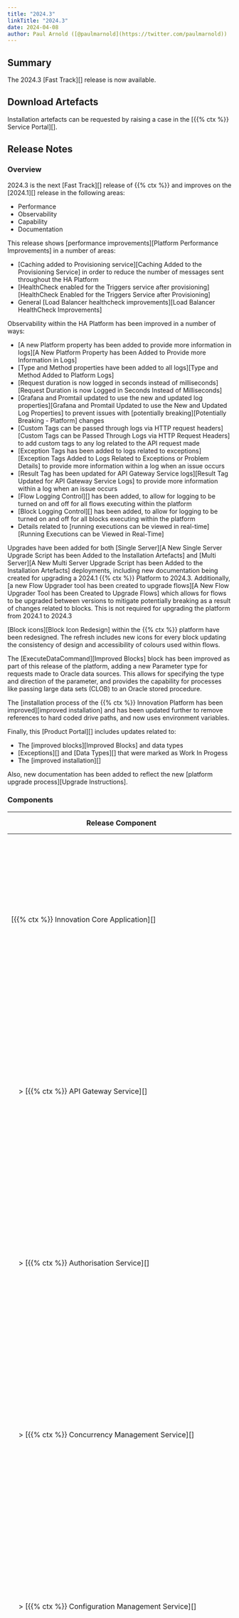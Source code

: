 ```yaml
---
title: "2024.3"
linkTitle: "2024.3"
date: 2024-04-08
author: Paul Arnold ([@paulmarnold](https://twitter.com/paulmarnold))
---
```


## Summary

The 2024.3 [Fast Track][] release is now available.

## Download Artefacts

Installation artefacts can be requested by raising a case in the [{{% ctx %}} Service Portal][].

## Release Notes

### Overview

2024.3 is the next [Fast Track][] release of {{% ctx %}} and improves on the [2024.1][] release in the following areas:

* Performance
* Observability
* Capability
* Documentation

This release shows [performance improvements][Platform Performance Improvements] in a number of areas:

* [Caching added to Provisioning service][Caching Added to the Provisioning Service] in order to reduce the number of messages sent throughout the HA Platform
* [HealthCheck enabled for the Triggers service after provisioning][HealthCheck Enabled for the Triggers Service after Provisioning]
* General [Load Balancer healthcheck improvements][Load Balancer HealthCheck Improvements]

Observability within the HA Platform has been improved in a number of ways:

* [A new Platform property has been added to provide more information in logs][A New Platform Property has been Added to Provide more Information in Logs]
* [Type and Method properties have been added to all logs][Type and Method Added to Platform Logs]
* [Request duration is now logged in seconds instead of milliseconds][Request Duration is now Logged in Seconds Instead of Milliseconds]
* [Grafana and Promtail updated to use the new and updated log properties][Grafana and Promtail Updated to use the New and Updated Log Properties] to prevent issues with [potentially breaking][Potentially Breaking - Platform] changes
* [Custom Tags can be passed through logs via HTTP request headers][Custom Tags can be Passed Through Logs via HTTP Request Headers] to add custom tags to any log related to the API request made
* [Exception Tags has been added to logs related to exceptions][Exception Tags Added to Logs Related to Exceptions or Problem Details] to provide more information within a log when an issue occurs
* [Result Tag has been updated for API Gateway Service logs][Result Tag Updated for API Gateway Service Logs] to provide more information within a log when an issue occurs
* [Flow Logging Control][] has been added, to allow for logging to be turned on and off for all flows executing within the platform
* [Block Logging Control][] has been added, to allow for logging to be turned on and off for all blocks executing within the platform
* Details related to [running executions can be viewed in real-time][Running Executions can be Viewed in Real-Time]

Upgrades have been added for both [Single Server][A New Single Server Upgrade Script has been Added to the Installation Artefacts] and [Multi Server][A New Multi Server Upgrade Script has been Added to the Installation Artefacts] deployments, including new documentation being created for upgrading a 2024.1 {{% ctx %}} Platform to 2024.3. Additionally, [a new Flow Upgrader tool has been created to upgrade flows][A New Flow Upgrader Tool has been Created to Upgrade Flows] which allows for flows to be upgraded between versions to mitigate potentially breaking as a result of changes related to blocks. This is not required for upgrading the platform from 2024.1 to 2024.3

[Block icons][Block Icon Redesign] within the {{% ctx %}} platform have been redesigned. The refresh includes new icons for every block updating the consistency of design and accessibility of colours used within flows.

The [ExecuteDataCommand][Improved Blocks] block has been improved as part of this release of the platform, adding a new Parameter type for requests made to Oracle data sources. This allows for specifying the type and direction of the parameter, and provides the capability for processes like passing large data sets (CLOB) to an Oracle stored procedure.

The [installation process of the {{% ctx %}} Innovation Platform has been improved][improved installation] and has been updated further to remove references to hard coded drive paths, and now uses environment variables.

Finally, this [Product Portal][] includes updates related to:

* The [improved blocks][Improved Blocks] and data types
* [Exceptions][] and [Data Types][] that were marked as Work In Progess
* The [improved installation][]

Also, new documentation has been added to reflect the new [platform upgrade process][Upgrade Instructions].

### Components

| <nobr> Release Component </nobr>                                               | Version       | Updated                     | Update Type                 | Breaking Change | Notes                                                                                                                                                                                   |
|--------------------------------------------------------------------------------|---------------|-----------------------------|-----------------------------|-----------------|-----------------------------------------------------------------------------------------------------------------------------------------------------------------------------------------|
| <nobr>[{{% ctx %}} Innovation Core Application][] </nobr>                      | 44.4.1.24210  | Yes                         | Major                       | Potential       | Major changes occurred between releases, these changes are related to the format of log files and are [potentially breaking][Potentially Breaking - Platform] between 2024.1 and 2024.3 |
| <nobr>&nbsp; &nbsp; > [{{% ctx %}} API Gateway Service][] </nobr>              | 34.3.2.24210  | Yes                         | Major                       | Potential       | Major changes occurred between releases, these changes are related to the format of log files and are [potentially breaking][Potentially Breaking - Platform] between 2024.1 and 2024.3 |
| <nobr>&nbsp; &nbsp; > [{{% ctx %}} Authorisation Service][]                    | 4.0.5.24210   | Yes                         | Major                       | Potential       | Major changes occurred between releases, these changes are related to the format of log files and are [potentially breaking][Potentially Breaking - Platform] between 2024.1 and 2024.3 |
| <nobr>&nbsp; &nbsp; > [{{% ctx %}} Concurrency Management Service][] </nobr>   | 3.0.5.24210   | Yes                         | Major                       | Potential       | Major changes occurred between releases, these changes are related to the format of log files and are [potentially breaking][Potentially Breaking - Platform] between 2024.1 and 2024.3 |
| <nobr>&nbsp; &nbsp; > [{{% ctx %}} Configuration Management Service][] </nobr> | 3.2.2.24210   | Yes                         | Major                       | Potential       | Major changes occurred between releases, these changes are related to the format of log files and are [potentially breaking][Potentially Breaking - Platform] between 2024.1 and 2024.3 |
| <nobr>&nbsp; &nbsp; > [{{% ctx %}} Data Storage Service][] </nobr>             | 4.0.6.24210   | Yes                         | Major                       | Potential       | Major changes occurred between releases, these changes are related to the format of log files and are [potentially breaking][Potentially Breaking - Platform] between 2024.1 and 2024.3 |
| <nobr>&nbsp; &nbsp; > [{{% ctx %}} Execution Management Service][] </nobr>     | 4.0.7.24210   | Yes                         | Major                       | Potential       | Major changes occurred between releases, these changes are related to the format of log files and are [potentially breaking][Potentially Breaking - Platform] between 2024.1 and 2024.3 |
| <nobr>&nbsp; &nbsp; > [{{% ctx %}} Licence Management Service][] </nobr>       | 4.0.5.24210   | Yes                         | Major                       | Potential       | Major changes occurred between releases, these changes are related to the format of log files and are [potentially breaking][Potentially Breaking - Platform] between 2024.1 and 2024.3 |
| <nobr>&nbsp; &nbsp; > [{{% ctx %}} Package Management Service][] </nobr>       | 8.0.7.24210   | Yes                         | Major                       | Potential       | Major changes occurred between releases, these changes are related to the format of log files and are [potentially breaking][Potentially Breaking - Platform] between 2024.1 and 2024.3 |
| <nobr>&nbsp; &nbsp; > [{{% ctx %}} Provisioning Service][] </nobr>             | 9.0.5.24210   | Yes                         | Major                       | Potential       | Major changes occurred between releases, these changes are related to the format of log files and are [potentially breaking][Potentially Breaking - Platform] between 2024.1 and 2024.3 |
| <nobr>&nbsp; &nbsp; > [{{% ctx %}} Scheduling Service][] </nobr>               | 4.1.0.24210   | Yes                         | Major                       | Potential       | Major changes occurred between releases, these changes are related to the format of log files and are [potentially breaking][Potentially Breaking - Platform] between 2024.1 and 2024.3 |
| <nobr>&nbsp; &nbsp; > [{{% ctx %}} Triggers Service][] </nobr>                 | 6.1.0.24210   | Yes                         | Major                       | Potential       | Major changes occurred between releases, these changes are related to the format of log files and are [potentially breaking][Potentially Breaking - Platform] between 2024.1 and 2024.3 |
| <nobr>[{{% ctx %}} Innovation Execution Application][] </nobr>                 | 30.2.0.24210  | Yes                         | Major                       | Potential       | Major changes occurred between releases, these changes are related to the format of log files and are [potentially breaking][Potentially Breaking - Platform] between 2024.1 and 2024.3 |
| <nobr>&nbsp; &nbsp; > [{{% ctx %}} Execution Service][] </nobr>                | 14.1.3.24210  | Yes                         | Major                       | Potential       | Major changes occurred between releases, these changes are related to the format of log files and are [potentially breaking][Potentially Breaking - Platform] between 2024.1 and 2024.3 |
| <nobr>[{{% ctx %}} Gateway][Gateway], including [{{% ctx %}} Studio][] </nobr> | 10.12.1.24210 | Yes                         | Minor                       | No              |                                                                                                                                                                                         |
| <nobr>[{{% ctx %}} Blocks Package][Blocks] </nobr>                             | 43.7.2.24210  | Yes                         | Minor                       | No              |                                                                                                                                                                                         |
| <nobr>[{{% ctx %}} Interaction Portal][Interaction Portal] </nobr>             | 1.0.1.24150   | Yes                         | Patch                       | No              |                                                                                                                                                                                         |
| <nobr>{{% ctx %}} App Server Install Scripts </nobr>                           | 5.1.0.24140   | Yes                         | Minor                       | No              |                                                                                                                                                                                         |
| <nobr>{{% ctx %}} Web App Server Install Scripts </nobr>                       | 7.1.0.24140   | Yes                         | Minor                       | No              |                                                                                                                                                                                         |
| <nobr>{{% ctx %}} Licence Fingerprint Generator </nobr>                        | 3.0.0.23470   | No                          | N/A                         | N/A             |                                                                                                                                                                                         |
| <nobr>{{% ctx %}} Encryption Key Generator </nobr>                             | 1.2.0.23470   | No                          | N/A                         | N/A             |                                                                                                                                                                                         |
| <nobr>{{% ctx %}} Encryptor </nobr>                                            | 3.0.0.23460   | Yes                         | Major                       | No              | Major changes occurred between internal development releases, however, these changes are not breaking between 2024.1 and 2024.3                                                         |
| <nobr>{{% ctx %}} Flows Upgrader </nobr>                                       | 1.1.0.24210   | <nobr>First Release </nobr> | <nobr>First Release </nobr> | N/A             |                                                                                                                                                                                         |

### Features

#### Platform Performance Improvements

##### Caching Added to the Provisioning Service

Caching has been added to the [Provisioning Service][{{% ctx %}} Provisioning Service] in order to reduce the number of messages sent throughout the HA Platform and improve the performance of running flows.

The cache has been added with the following rules to limit memory growth within the Provisioning Service:

* Items are removed from the cache if they have not been accessed within one hour
* Items are removed from the cache when the related package version is published or unpublished
* Items related to the "default" package of the system are removed from the cache when "default" package or version is changed or updated

Affected Components:

* [{{% ctx %}} Innovation Core Application][]
  * [{{% ctx %}} Provisioning Service][]

##### HealthCheck Enabled for the Triggers Service after Provisioning

When the [Triggers Service][{{% ctx %}} Triggers Service] is provisioned by the [Provisioning Service][{{% ctx %}} Provisioning Service], a request will be made from the Provisioning Service to the built-in Load Balancer updating the configuration and enabling health checks for the Triggers Service. This allows the Load Balancer to route messages to healthy and available Triggers Services. Previously, the health check for the Triggers Service would unnecessarily execute when a Triggers Service had not been provisioned.

Affected Components:

* [{{% ctx %}} Innovation Core Application][]
  * [{{% ctx %}} Provisioning Service][]
  * [{{% ctx %}} Triggers Service][]

##### Load Balancer HealthCheck Improvements

The built-in Load Balancer has been improved to more efficiently check if both the [API Gateway Service][{{% ctx %}} API Gateway Service] and the [Triggers Service][{{% ctx %}} Triggers Service] are healthy and available, now checking which partitions are available and routing messages and requests to healthy services.

Affected Components:

* {{% ctx %}} App Server Install Scripts

#### Platform Observability

##### A New Platform Property has been Added to Provide more Information in Logs

A new property called `Platform` has been added to all logs, which replaces `Service`, containing information related to the platform in which the log was written.

`Platform` contains the following information:

``` json
"Platform": {
  "Node": {
    "Name": "_Node_0",
    "IpAddressOrFqdn": "machine.address",
    "Versions" : {
      "OperatingSystem": "Microsoft Windows NT 10.0.19045.0",
      "DotNet": "6.0.26",
      "ServiceFabric": "10.0.1949.9590",
      "NServiceBus": "7.8.4",
      "Rabbitmq": "3.10.6",
      "Erlang": "25.0.4",
      "$type": "VersionDetails"
    },
    "$type": "NodeDetails"
  },
  "Application": {
    "Name": "fabric:/Core/Services",
    "Type": "Cortex.Innovation.Core",
    "Version": "41.3.0.24130",
    "$type": "ServiceFabricApplicationDetails"
  },
  "Service": {
    "Name": "fabric:/Core/Services/ApiGateway",
    "Type": "ApiGateway",
    "Version": "32.2.0.24130",
    "PartitionId": "4cf98b39-3093-42c4-b88a-6ad4711cf389",
    "ReplicaOrInstanceId": "133511894962823718",
    "$type": "ServiceFabricServiceDetails"
  },
  "Version": "2024.3",
  "$type": "PlatformDetails"
}
```

| Property Name                          | Notes                                                                                 |
|----------------------------------------|---------------------------------------------------------------------------------------|
| `Platform.Node.Name`                   | Name of the node in which the log was written                                         |
| `Platform.Node.IpAddressOrFqdn`        | IP Address or Fully Qualified Domain Name of the machine in which the log was written |
| `Platform.Versions.OperatingSystem`    | Operating system name and version of the machine in which the log was written         |
| `Platform.Versions.DotNet`             | Version of DotNet used by the machine in which the log was written                    |
| `Platform.Versions.ServiceFabric`      | Version of ServiceFabric used by the machine in which the log was written             |
| `Platform.Versions.NServiceBus`        | Version of NServiceBus used by the machine in which the log was written               |
| `Platform.Versions.Rabbitmq`           | Version of Rabbitmq used by the machine in which the log was written                  |
| `Platform.Versions.Erlang`             | Version of Erlang used by the machine in which the log was written                    |
| `Platform.Application.Name`            | Name of the application in which the log was written                                  |
| `Platform.Application.Type`            | Type of the application in which the log was written                                  |
| `Platform.Application.Version`         | Version of the application type in which the log was written                          |
| `Platform.Service.Name`                | Name of the service in which the log was written                                      |
| `Platform.Service.Type`                | Type of the service in which the log was written                                      |
| `Platform.Service.Version`             | Version of the service type in which the log was written                              |
| `Platform.Service.PartitionId`         | PartitionId of the service in which the log was written                               |
| `Platform.Service.ReplicaOrInstanceId` | ReplicaOrInstanceId of the service in which the log was written                       |
| `Platform.Version`                     | Version of {{% ctx %}}                                                                |

Note: If anything was processing logs generated by the platform, references to the `Event.Service` property will need to be updated to use the new nested `Event.Platform.Service` property, otherwise references to the old `Event.Service` property will break.

Affected Components:

* [{{% ctx %}} Innovation Core Application][]
  * [{{% ctx %}} API Gateway Service][]
  * [{{% ctx %}} Authorisation Service][]
  * [{{% ctx %}} Concurrency Management Service][]
  * [{{% ctx %}} Configuration Management Service][]
  * [{{% ctx %}} Data Storage Service][]
  * [{{% ctx %}} Execution Management Service][]
  * [{{% ctx %}} Licence Management Service][]
  * [{{% ctx %}} Package Management Service][]
  * [{{% ctx %}} Provisioning Service][]
  * [{{% ctx %}} Scheduling Service][]
  * [{{% ctx %}} Triggers Service][]
* [{{% ctx %}} Innovation Execution Application][]
  * [{{% ctx %}} Execution Service][]

##### Type and Method Added to Logs

The `Event.Type` property has been updated to contain a friendly name for any log written by the platform and a new property called `Event.Method` has been added to all logs, containing the Method in which the log was written.

These properties can be used to more easily filter and group logs programmatically.

Note: If anything was processing logs generated by the platform, references to the `Event.Type` property will need to be updated to use the new `Event.Method` property, otherwise references to the old `Event.Type` property will break.

Affected Components:

* [{{% ctx %}} Innovation Core Application][]
  * [{{% ctx %}} API Gateway Service][]
  * [{{% ctx %}} Authorisation Service][]
  * [{{% ctx %}} Concurrency Management Service][]
  * [{{% ctx %}} Configuration Management Service][]
  * [{{% ctx %}} Data Storage Service][]
  * [{{% ctx %}} Execution Management Service][]
  * [{{% ctx %}} Licence Management Service][]
  * [{{% ctx %}} Package Management Service][]
  * [{{% ctx %}} Provisioning Service][]
  * [{{% ctx %}} Scheduling Service][]
  * [{{% ctx %}} Triggers Service][]
* [{{% ctx %}} Innovation Execution Application][]
  * [{{% ctx %}} Execution Service][]

##### Request Duration is now Logged in Seconds Instead of Milliseconds

The `Event.Duration.InMilliseconds` property has been replaced with the `Event.Duration.InSeconds` property, which contains the duration of the event being logged in seconds instead of milliseconds.

Note: If anything was processing logs generated by the platform, references to the `Event.Duration.InMilliseconds` property will need to be updated to use the new `Event.Duration.InSeconds` property, otherwise references to the old `Event.Duration.InMilliseconds` property will break.

Affected Components:

* [{{% ctx %}} Innovation Core Application][]
  * [{{% ctx %}} API Gateway Service][]
  * [{{% ctx %}} Authorisation Service][]
  * [{{% ctx %}} Concurrency Management Service][]
  * [{{% ctx %}} Configuration Management Service][]
  * [{{% ctx %}} Data Storage Service][]
  * [{{% ctx %}} Execution Management Service][]
  * [{{% ctx %}} Licence Management Service][]
  * [{{% ctx %}} Package Management Service][]
  * [{{% ctx %}} Provisioning Service][]
  * [{{% ctx %}} Scheduling Service][]
  * [{{% ctx %}} Triggers Service][]
* [{{% ctx %}} Innovation Execution Application][]
  * [{{% ctx %}} Execution Service][]

##### Grafana and Promtail Updated to use the New and Updated Log Properties

Grafana and Promtail have been updated to use the following changed properties within logs:

* [A New Platform Property has been Added to Provide more Information in Logs][]
* [Request Duration is now Logged in Seconds Instead of Milliseconds][]
* [Type and Method Added to Platform Logs][]

Affected Components:

* Grafana
* Promtail
  
##### Custom Tags can be Passed Through Logs via Http Request Headers

A new custom HTTP request header, `customTags`, can be used when making any request to [{{% ctx %}} API Gateway Service][] in order to add custom tags to any log related to the API request made.

The `customTags` header allows for a `Dictionary<string, object>`to be passed in along the header, which is then used as a collection of custom tags that will be added to any log related to the initial API request made.

For example when the following value is passed through the `customTags` header:

```json
{"CustomTag.String":"String value", "CustomTag.Integer":1234, "CustomTag.Boolean": true}
```

It results in the following `Event.Tags.Custom` property being included within all related logs:

```json
"Custom": {
    "CustomTag.String": "String value",
    "CustomTag.Integer": 1234,
    "CustomTag.Boolean": true
},
```

Affected Components:

* [{{% ctx %}} Innovation Core Application][]
  * [{{% ctx %}} API Gateway Service][]
  * [{{% ctx %}} Authorisation Service][]
  * [{{% ctx %}} Concurrency Management Service][]
  * [{{% ctx %}} Configuration Management Service][]
  * [{{% ctx %}} Data Storage Service][]
  * [{{% ctx %}} Execution Management Service][]
  * [{{% ctx %}} Licence Management Service][]
  * [{{% ctx %}} Package Management Service][]
  * [{{% ctx %}} Provisioning Service][]
  * [{{% ctx %}} Scheduling Service][]
  * [{{% ctx %}} Triggers Service][]
* [{{% ctx %}} Innovation Execution Application][]
  * [{{% ctx %}} Execution Service][]

##### Exception Tags Added to Logs Related to Exceptions

Logs related to Exceptions have had the following tags added to the `Event.Tags.Cortex` property:

* `Exception.Type` - This tag contains the type of exception that has been thrown
* `Exception.Category` - This optional tag contains the category of the exception that has been thrown, it is only added to the tags if the exception has a category property
* `Exception.ErrorCode` - This optional tag contains the error code of the exception that has been thrown, it is only added to the tags if the exception has an error code property

Affected Components:

* [{{% ctx %}} Innovation Core Application][]
  * [{{% ctx %}} API Gateway Service][]
  * [{{% ctx %}} Authorisation Service][]
  * [{{% ctx %}} Concurrency Management Service][]
  * [{{% ctx %}} Configuration Management Service][]
  * [{{% ctx %}} Data Storage Service][]
  * [{{% ctx %}} Execution Management Service][]
  * [{{% ctx %}} Licence Management Service][]
  * [{{% ctx %}} Package Management Service][]
  * [{{% ctx %}} Provisioning Service][]
  * [{{% ctx %}} Scheduling Service][]
  * [{{% ctx %}} Triggers Service][]
* [{{% ctx %}} Innovation Execution Application][]
  * [{{% ctx %}} Execution Service][]

##### Result Tag Updated for API Gateway Service Logs

Successful [API Gateway Service][{{% ctx %}} API Gateway Service] requests generate logs with the `Event.Tags.Cortex.Result` value set to `"Success"`. Unsuccessful API Gateway Service requests return a [ProblemDetails][] JSON object that provides information related to the error that occurred, and will generate logs with the `Event.Tags.Cortex.Result` value set to the type of the ProblemDetails, showing why the request has failed.

Affected Components:

* [{{% ctx %}} Innovation Core Application][]
  * [{{% ctx %}} API Gateway Service][]

##### Flow Logging Control

An API route has been added to the [API Gateway Service][{{% ctx %}} API Gateway Service] which allows for configuration of logging for flows running within the {{% ctx %}} Platform. The flow logging `LogLevel` can be changed and updated at runtime.

Flow logging can be configured using the following request:

| Property       | Value                                                                                                                                                              |
|----------------|--------------------------------------------------------------------------------------------------------------------------------------------------------------------|
| Action         | PUT                                                                                                                                                                |
| URL            | https://{FQDN of API Gateway Server or Load Balancer}/api/default/default/applications/Execution/services/engine/blocks/packages/versions/executions/flows/logging |
| Content Type   | application/json                                                                                                                                                   |
| Body           | LogLevel (e.g. `0`, would be `LogLevel.Trace`)                                                                                                                     |
| Authentication | Basic                                                                                                                                                              |
| Username       | The value used for `ApiGatewayBasicAuthUsername` when installing Application Services                                                                              |
| Password       | The value used for `ApiGatewayBasicAuthPassword` when installing Application Services (Unencrypted)                                                                |

If flow logging is set to a `LogLevel` between `LogLevel.Trace` (`0`) and `LogLevel.Critical` (`5`) then flow logging will be enabled in the [Execution Service][{{% ctx %}} Execution Service]. Any flow logs with a `LogLevel` lower than the configured `LogLevel` for the platform will not be logged. Information regarding the types of log level and what logs are written at a given level can be found below:

| Log Level                                  | Execution Service Logs written at this Log Level   |
|--------------------------------------------|----------------------------------------------------|
| <nobr>`LogLevel.Trace` (`0`) </nobr>       | None                                               |
| <nobr>`LogLevel.Debug` (`1`) </nobr>       | Logs written when: a flow completes successfully   |
| <nobr>`LogLevel.Information` (`2`) </nobr> | None                                               |
| <nobr>`LogLevel.Warning` (`3`) </nobr>     | None                                               |
| <nobr>`LogLevel.Error` (`4`) </nobr>       | Logs written when: a flow completes unsuccessfully |
| <nobr>`LogLevel.Critical` (`5`) </nobr>    | None                                               |
| <nobr>`LogLevel.None` (`6`) </nobr>        | Turns off Flow Logging                             |

If a Log Level above `LogLevel.Critical` (`5`) is provided, then flow logging across the platform will be disabled.

Note: Flow logging should have a minimal impact on the performance of running flows.

Affected Components:

* [{{% ctx %}} Innovation Core Application][]
  * [{{% ctx %}} API Gateway Service][]
  * [{{% ctx %}} Configuration Management Service][]
* [{{% ctx %}} Innovation Execution Application][]
  * [{{% ctx %}} Execution Service][]

##### Block Logging Control

An API route has been added to the [API Gateway Service][{{% ctx %}} API Gateway Service] which allows for configuration of logging for blocks running within the {{% ctx %}} Platform. The block logging `LogLevel` can be changed and updated at runtime.

Block logging can be configured using the following request:

| Property       | Value                                                                                                                                                                                |
|----------------|--------------------------------------------------------------------------------------------------------------------------------------------------------------------------------------|
| Action         | PUT                                                                                                                                                                                  |
| URL            | https://{FQDN of API Gateway Server or Load Balancer}/api/default/default/applications/Execution/services/engine/blocks/packages/versions/executions/flows/workspaces/blocks/logging |
| Content Type   | application/json                                                                                                                                                                     |
| Body           | LogLevel (e.g. `0`, would be `LogLevel.Trace`)                                                                                                                                       |
| Authentication | Basic                                                                                                                                                                                |
| Username       | The value used for `ApiGatewayBasicAuthUsername` when installing Application Services                                                                                                |
| Password       | The value used for `ApiGatewayBasicAuthPassword` when installing Application Services (Unencrypted)                                                                                  |

If block logging is set to a `LogLevel` between `LogLevel.Trace` (`0`) and `LogLevel.Critical` (`5`) then block logging will be enabled in the [Execution Service][{{% ctx %}} Execution Service]. Any block logs with a `LogLevel` lower than the configured `LogLevel` for the platform will not be logged. Information regarding the types of log level and what logs are written at a given level can be found below:

| Log Level                                  | Execution Service Logs written at this Log Level   |
|--------------------------------------------|----------------------------------------------------|
| <nobr>`LogLevel.Trace` (`0`) </nobr>       | None                                               |
| <nobr>`LogLevel.Debug` (`1`) </nobr>       | Logs written when: a block executes successfully   |
| <nobr>`LogLevel.Information` (`2`) </nobr> | None                                               |
| <nobr>`LogLevel.Warning` (`3`) </nobr>     | None                                               |
| <nobr>`LogLevel.Error` (`4`) </nobr>       | Logs written when: a block executes unsuccessfully |
| <nobr>`LogLevel.Critical` (`5`) </nobr>    | None                                               |
| <nobr>`LogLevel.None` (`6`) </nobr>        | Turns off Block Logging                            |

If a Log Level above `LogLevel.Critical` (`5`) is provided, then block logging across the platform will be disabled.

Note: Block logging will have a large impact on the performance of running flows, it is advised to only turn block logging on when investigating issues with running flows.

Affected Components:

* [{{% ctx %}} Innovation Core Application][]
  * [{{% ctx %}} API Gateway Service][]
  * [{{% ctx %}} Configuration Management Service][]
* [{{% ctx %}} Innovation Execution Application][]
  * [{{% ctx %}} Execution Service][]

##### Running Executions can be Viewed in Real-Time

The Package Management page within [Gateway][] has been updated to include an overview of all executions running within the platform.

A column named `Running Executions` has been added to the package management grid, showing the total number of executions running for all package versions.

Also, a `Running Executions` tab has been added to the package definition view shown when a specific version of a package has been selected. This new tab shows a table of details related to any running executions for the selected package version. The following information is displayed for each executions:

* Flow Name - The name of the flow that the execution is currently running TODO - Check this
* Execution Id - The Id of the execution
* Started At - The time at which the execution started
* Duration - The total duration of the execution

The `Running Executions` grid will be updated every 10 seconds, refreshing all data accordingly.

This lays the foundations in future releases for allowing control of both production and debug executions at runtime using the `Running Executions` grid, such as: stopping, pausing, resuming, and debugging.

Affected Components:

* [{{% ctx %}} Innovation Core Application][]
  * [{{% ctx %}} API Gateway Service][]
  * [{{% ctx %}} Execution Management Service][]
* [{{% ctx %}} Gateway][Gateway]

#### Platform Upgrades

##### A New Single Server Upgrade Script has been Added to the Installation Artefacts

A new script for upgrading Single Server deployments of the {{% ctx %}} Platform has been created. [Upgrade Instructions][] have been added for how to use this script to upgrade a system from 2024.1 to 2024.3.

Affected Components:

* {{% ctx %}} App Server Install Scripts

##### A New Multi Server Upgrade Script has been Added to the Installation Artefacts

A new script for upgrading Multi Server deployments of the {{% ctx %}} Platform has been created. [Upgrade Instructions][] have been added for how to use this script to upgrade a system from 2024.1 to 2024.3.

The Multi Server upgrade script also upgrades Gobetween on the Load Balancer, this includes updating any health check mechanisms and persists settings within the load balancer. [Upgrade Instructions][] have been added for how to use this script to upgrade a system from 2024.1 to 2024.3.

Affected Components:

* {{% ctx %}} App Server Install Scripts

##### A New Flow Upgrader Tool has been Created to Upgrade Flows

A new Flows Upgrader tool has been added that allows users to upgrade flows so that they are compatible when upgrading the {{% ctx %}} platform. This will only be required if there are breaking or potentially breaking changes related to the flows or blocks when upgrading the platform.

In order to use this tool:

* Flows must be exported to a studio package (e.g. `"{name}.studiopkg"`)
* Open powershell and navigate to the folder where the tool is located
* Run the tool using powershell pointed at the exported studio package (e.g. `.\Cortex.Upgrade.FlowsUpgrader.exe "C:\temp\{name}.studiopkg"`)
* The original studio package will be left unchanged, but a new upgraded package will be created (e.g. `"{name}-{previous version}UpgradedTo{new version}.studiopkg"`)

Note: This is not required for upgrading the platform from 2024.1 to 2024.3 as there are no breaking or potentially breaking changes related to the flows or blocks as part of this release.

In future releases this may be integrated into the upgrade scripts or gateway in order to automatically upgrade flows when upgrading to a new version of the {{% ctx %}} platform.

Affected Components:

* {{% ctx %}} Flows Upgrader

#### Block Icon Redesign

All block icons within the {{% ctx %}} Platform have been redesigned. The refresh includes new icons for every block updating the consistency of design and accessibility of colours used within flows.

The following changes have been made for block icons:

* All Exception Handling blocks are now red and triangle shaped (except the Handle Flow Exception block, which is rectangle due to containing a workspace)
* All Action blocks are now blue and square
* All Action blocks have consistent designs based on their palette
* All Decision blocks are now yellow and diamond shaped
* All Workspace blocks are now grey (except the Handle Flow Exception block, which is red due to being an exception handling block) and rectangle shaped

Further improvements may be made to the design of block icons in a future release.

Affected Components:

* [{{% ctx %}} Block Packages][Blocks]
* [{{% ctx %}} Gateway][Gateway]

#### Improved Blocks

The following [Blocks][] have been improved as part of this release of the platform:

* [Execute Data Command][ExecuteDataCommand] - Two new parameter types have been added for requests made to Oracle data sources: OracleParameter and OracleParameters. These allow for specifying the type and direction of the parameter, and provides the capability for processes like passing large data sets (CLOB) to an Oracle stored procedure.
* [Log Event][LogEventBlock] - has been improved to use the new log format used throughout the platform

Affected Components:

* [{{% ctx %}} Block Packages][Blocks]

#### Improved Installation

The installation process of the {{% ctx %}} Platform has been improved in the following ways:

* The installation scripts have been updated further to remove references to hard coded drive paths, and now uses environment variables

Affected Components:

* {{% ctx %}} App Server Install Scripts
* {{% ctx %}} Web App Server Install Scripts

#### Product Portal

This Product Portal includes updates related to:

* The [improved blocks][Improved Blocks] and data types
* [Exceptions][] and [Data Types][] that were marked as Work In Progess
* The [improved installation][]

Also, new documentation has been added to reflect the new [platform upgrade process][Upgrade Instructions].

### Bug Fixes

The following bugs have been fixed in the 2024.3 release of the {{% ctx %}} Platform:

#### Platform Visibility

##### Log Level for the Triggers Service does not Update

Previously, when changing the log level of the platform, the triggers service would not be updated, this has now been fixed and the triggers service respects the log level set.

##### Platform Health Dashboard queries that use the JSON Parser can Cause Timeouts

Previously, a number of queries created using JSON parser within the Platform Health dashboard could cause Loki to use a large amount of memory leading to timeouts. This has been fixed by using a scoped JSON parser to create these queries.

##### Flow Execution Requests Dashboard queries that use the JSON Parser can Cause Timeouts

Previously, a number of queries created using JSON parser within the Flow Execution Requests dashboard could cause Loki to use a large amount of memory leading to timeouts. This has been fixed by using a scoped JSON parser to create these queries.

#### CORTEX Studio

##### Newly Created, Top-Level groups are not Displayed in Charms until the Authorisation has been Modified

Previously, newly created, Top-Level groups would not be displayed within the Charms until any change had been made to the Studio Authorisation, this has now been fixed.

##### Making changes to a Flow Before the Call to Update the Model Completes After a Commit can cause the Flow to be Corrupted

Previously, if a change is made to a flow after a commit but before the AreFlowsBehind call finishes, the flow had a chance of becoming corrupted. This has now been fixed.

#### Product Portal

##### Incorrect Text in Shortcut Links

A number of hyperlinks within the Product Portal were broken due to incorrect shortcodes causing incorrect text to be inserted into the URL, this has now been fixed.

### Deprecated Features

There are no features deprecated as part of the 2024.3 release of the {{% ctx %}} Platform.

### Removed Features

There are no features removed in the 2024.3 release of the {{% ctx %}} Platform.

### Potential Breaking Changes

The following features have introduced potentially breaking changes in the 2024.3 release of the {{% ctx %}} Platform:

#### Platform Visibility

The following features have changed the format of log files generated by the {{% ctx %}} Platform:

* [A New Platform Property has been Added to Provide more Information in Logs][]
* [Request Duration is now Logged in Seconds Instead of Milliseconds][]
* [Type and Method Added to Platform Logs][]

Grafana and Promtail have been [updated to use the new and updated properties][Grafana and Promtail Updated to use the New and Updated Log Properties].

Note: If anything was processing logs generated by the platform, references to the old properties will need to be updated to use the new or updated properties instead.

### Breaking Changes

There are no known breaking changes as part of the 2024.3 release of the {{% ctx %}} Platform.

### Known Limitations

There are no known known limitations added as part of the 2024.3 release of the {{% ctx %}} Platform:

## Version Support

### Operating Systems

{{% alert color="warning" title="Important" %}}Windows Server 2016 support has been removed.{{% /alert %}}

| OS Type | Supported Versions |
|-|-|-|
| Windows | <ul><li>Server 2019</li><li>Server 2022</li></ul> |
| Linux | Linux is not currently supported |

### 7.X Compatibility

| 7.X Version | Is compatible? | Notes                                        |
|-------------|----------------|----------------------------------------------|
| 7.2         | Yes            |                                              |
| 7.1         | No             | Need to upgrade 7.1 to 7.2 for compatibility |
| 7.0         | No             | Need to upgrade 7.0 to 7.2 for compatibility |

## Install Instructions

If you are installing a new 2024.3 platform or adding it to an existing 7.2 Installation see the guidance below; otherwise, if you are upgrading from an existing 2024.1 platform refer to the [Upgrade Instructions][].

Installing {{% ctx %}} Only:

* [Multiple Server - With HA][Innovation Only - Multiple Server - With HA]
* [Single Server - Without HA][Innovation Only - Single Server - Without HA]

Adding {{% ctx %}} to a 7.2 Installation:

* [Multiple Server - With HA][Adding Innovation to a 7.2 Installation - Multiple Server - With HA]
* [Single Server - Without HA][Adding Innovation to a 7.2 Installation - Single Server - Without HA]

## Upgrade Instructions

if you are upgrading from an existing 2024.1 platform see the guidance below:

Upgrading {{% ctx %}}:

* [Multiple Server - With HA][TODO]
* [Single Server - Without HA][TODO]

## Upcoming Releases

Releases are currently forecast to be made available on:

| Release | Release Type   | Forecast Release Date               |
|---------|----------------|-------------------------------------|
| 2024.5  | [Fast Track][] | Week commencing 3rd June 2024       |
| 2024.7  | [Release][]    | Week commencing 29th July 2024      |
| 2024.9  | [Fast Track][] | Week commencing 23rd September 2024 |
| 2024.11 | [Fast Track][] | Week commencing 18th November 2024  |

Any changes to these forecasts will be announced via the [News channel][].

[{{% ctx %}} Innovation Core Application]: {{< url path="Cortex.Guides.CortexInnovation.CoreApplication.MainDoc" version="2024.3" >}}
[{{% ctx %}} API Gateway Service]: {{< url path="Cortex.Guides.CortexInnovation.CoreApplication.Services.ApiGatewayService.MainDoc" version="2024.3" >}}
[{{% ctx %}} Authorisation Service]: {{< url path="Cortex.Guides.CortexInnovation.CoreApplication.Services.AuthorisationService.MainDoc" version="2024.3" >}}
[{{% ctx %}} Concurrency Management Service]: {{< url path="Cortex.Guides.CortexInnovation.CoreApplication.Services.ConcurrencyManagementService.MainDoc" version="2024.3" >}}
[{{% ctx %}} Configuration Management Service]: {{< url path="Cortex.Guides.CortexInnovation.CoreApplication.Services.ConfigurationManagementService.MainDoc" version="2024.3" >}}
[{{% ctx %}} Data Storage Service]: {{< url path="Cortex.Guides.CortexInnovation.CoreApplication.Services.DataStorageService.MainDoc" version="2024.3" >}}
[{{% ctx %}} Execution Management Service]: {{< url path="Cortex.Guides.CortexInnovation.CoreApplication.Services.ExecutionManagementService.MainDoc" version="2024.3" >}}
[{{% ctx %}} Licence Management Service]: {{< url path="Cortex.Guides.CortexInnovation.CoreApplication.Services.LicenceManagementService.MainDoc" version="2024.3" >}}
[{{% ctx %}} Package Management Service]: {{< url path="Cortex.Guides.CortexInnovation.CoreApplication.Services.PackageManagementService.MainDoc" version="2024.3" >}}
[{{% ctx %}} Provisioning Service]: {{< url path="Cortex.Guides.CortexInnovation.CoreApplication.Services.ProvisioningService.MainDoc" version="2024.3" >}}
[{{% ctx %}} Scheduling Service]: {{< url path="Cortex.Guides.CortexInnovation.CoreApplication.Services.SchedulingService.MainDoc" version="2024.3" >}}
[{{% ctx %}} Triggers Service]: {{< url path="Cortex.Guides.CortexInnovation.CoreApplication.Services.TriggersService.MainDoc" version="2024.3" >}}
[{{% ctx %}} Innovation Execution Application]: {{< url path="Cortex.Guides.CortexInnovation.ExecutionApplication.MainDoc" version="2024.3" >}}
[{{% ctx %}} Execution Service]: {{< url path="Cortex.Guides.CortexInnovation.ExecutionApplication.Services.ExecutionService.MainDoc" version="2024.3" >}}
[Interaction Portal]: {{< url path="Cortex.Guides.CortexInteractionPortal.MainDoc" version="2024.3" >}}

[Platform Performance Improvements]: {{< ref "#platform-performance-improvements" >}}
[Caching Added to the Provisioning Service]: {{< ref "#caching-added-to-the-provisioning-service" >}}
[HealthCheck Enabled for the Triggers Service after Provisioning]: {{< ref "#healthcheck-enabled-for-the-triggers-service-after-provisioning" >}}
[Load Balancer HealthCheck Improvements]: {{< ref "#load-balancer-healthcheck-improvements" >}}

[A New Platform Property has been Added to Provide more Information in Logs]: {{< ref "#a-new-platform-property-has-been-added-to-provide-more-information-in-logs" >}}
[Request Duration is now Logged in Seconds Instead of Milliseconds]: {{< ref "#request-duration-is-now-logged-in-seconds-instead-of-milliseconds" >}}
[Type and Method Added to Platform Logs]: {{< ref "#type-and-method-added-to-logs" >}}
[Custom Tags can be Passed Through Logs via HTTP Request Headers]: {{< ref "#custom-tags-can-be-passed-through-logs-via-http-request-headers" >}}
[Exception Tags Added to Logs Related to Exceptions or Problem Details]: {{< ref "#exception-tags-added-to-logs-related-to-exceptions" >}}
[Result Tag Updated for API Gateway Service Logs]: {{< ref "#result-tag-updated-for-api-gateway-service-logs" >}}
[Flow Logging Control]: {{< ref "#flow-logging-control" >}}
[Block Logging Control]: {{< ref "#block-logging-control" >}}
[Running Executions can be Viewed in Real-Time]: {{< ref "#running-executions-can-be-viewed-in-real-time" >}}
[Grafana and Promtail Updated to use the New and Updated Log Properties]: {{< ref "#grafana-and-promtail-updated-to-use-the-new-and-updated-log-properties" >}}

[A New Flow Upgrader Tool has been Created to Upgrade Flows]: {{< ref "#a-new-flow-upgrader-tool-has-been-created-to-upgrade-flows" >}}
[A New Single Server Upgrade Script has been Added to the Installation Artefacts]: {{< ref "#a-new-single-server-upgrade-script-has-been-added-to-the-installation-artefacts" >}}
[A New Multi Server Upgrade Script has been Added to the Installation Artefacts]: {{< ref "#a-new-multi-server-upgrade-script-has-been-added-to-the-installation-artefacts" >}}

[Block Icon Redesign]: {{< ref "#block-icon-redesign" >}}

[Improved Blocks]: {{< ref "#improved-blocks" >}}
[Product Portal]: {{< ref "#product-portal" >}}

[Upgrade Instructions]: {{< ref "#upgrade-instructions" >}}
[improved installation]: {{< ref "#improved-installation" >}}
[Potentially Breaking - Platform]: {{< ref "#platform-visibility-2" >}}

[News channel]: {{< url path="Cortex.Blogs.News.MainDoc" >}}

[Blocks]: {{< url path="Cortex.Reference.Blocks.MainDoc" version="2024.3" >}}
[Data Types]: {{< url path="Cortex.Reference.DataTypes.MainDoc" version="2024.3" >}}
[Exceptions]: {{< url path="Cortex.Reference.Exceptions.MainDoc" version="2024.3" >}}

[ExecuteDataCommand]: {{< url path="Cortex.Reference.Blocks.Data.ExecuteDataCommand.ExecuteDataCommand.MainDoc" version="2024.3" >}}

[Innovation Only - Single Server - Without HA]: {{< url path="Cortex.GettingStarted.OnPremise.InstallInnovationOnly.SingleServerWithoutHA.MainDoc" version="2024.3" >}}
[Innovation Only - Multiple Server - With HA]: {{< url path="Cortex.GettingStarted.OnPremise.InstallInnovationOnly.MultipleServerWithHA.MainDoc" version="2024.3" >}}

[Adding Innovation to a 7.2 Installation - Single Server - Without HA]: {{< url path="Cortex.GettingStarted.OnPremise.AddInnovationTo72.SingleServerWithoutHA.MainDoc" version="2024.3" >}}
[Adding Innovation to a 7.2 Installation - Multiple Server - With HA]: {{< url path="Cortex.GettingStarted.OnPremise.AddInnovationTo72.MultipleServerWithHA.MainDoc" version="2024.3" >}}

[Innovation Only Upgrade - Single Server - Without HA]: {{< url path="Cortex.GettingStarted.OnPremise.InstallInnovationOnly.SingleServerWithoutHA.MainDoc" version="2024.3" >}}
[Innovation Only Upgrade - Multiple Server - With HA]: {{< url path="Cortex.GettingStarted.OnPremise.InstallInnovationOnly.MultipleServerWithHA.MainDoc" version="2024.3" >}}

[{{% ctx %}} Studio]: {{< url path="Cortex.Guides.Studio.MainDoc" version="2024.3" >}}
[Gateway]: {{< url path="Cortex.Guides.Gateway.MainDoc" version="2024.3" >}}
[LogEventBlock]: {{< url path="Cortex.Reference.Blocks.Logs.LogEvent.LogEvent.MainDoc" version="2024.3" >}}

[{{% ctx %}} Service Portal]: {{< url path="Cortex.ServicePortal.MainDoc" version="2024.3" >}}

[Fast Track]: {{< url path="Cortex.Reference.Glossary.F-J.FastTrack" version="2024.3" >}}
[Release]: {{< url path="Cortex.Reference.Glossary.P-T.Release" version="2024.3" >}}

[ProblemDetails]: {{< url path="RFC.ProblemDetails" version="2024.3" >}}
[2024.1]: {{< url path="Cortex.Blogs.Releases.2024.1.MainDoc" version="2024.3" >}}

